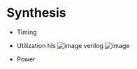 
# Synthesis

* Timing

* Utilization
hls
![image](https://github.com/Kman1016/SocLab/assets/72218646/aade5b5f-9bba-4433-badf-5be17a454c43)
verilog
![image](https://github.com/Kman1016/SocLab/assets/72218646/25ff3440-3377-451b-8241-90c34005566f)


* Power
